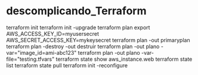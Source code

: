 # descomplicando_Terraform

terraform init
terraform init -upgrade
terraform plan
export AWS_ACCESS_KEY_ID=myusersecret
AWS_SECRET_ACCESS_KEY=mykeysecret
terraform plan -out primaryplan
terraform plan -destroy -out destruir
terraform plan -out plano -var="image_id=ami-abc123"
terraform plan -out plano -var-file="testing.tfvars"
terraform state show aws_instance.web
terraform state list
terraform state pull
terraform init -reconfigure
